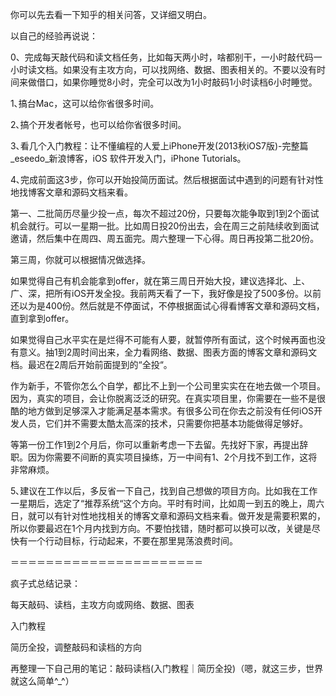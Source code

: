 你可以先去看一下知乎的相关问答，又详细又明白。

以自己的经验再说说：

0、完成每天敲代码和读文档任务，比如每天两小时，啥都别干，一小时敲代码一小时读文档。如果没有主攻方向，可以找网络、数据、图表相关的。不要以没有时间来做借口，如果你睡觉8小时，完全可以改为1小时敲码1小时读档6小时睡觉。

1､搞台Mac，这可以给你省很多时间。

2､搞个开发者帐号，也可以给你省很多时间。

3､看几个入门教程：让不懂编程的人爱上iPhone开发(2013秋iOS7版)-完整篇_eseedo_新浪博客，iOS 软件开发入门，iPhone Tutorials。

4､完成前面这3步，你可以开始投简历面试。然后根据面试中遇到的问题有针对性地找博客文章和源码文档来看。

第一、二批简历尽量少投一点，每次不超过20份，只要每次能争取到1到2个面试机会就行。可以一星期一批。比如周日投20份出去，会在周三之前陆续收到面试邀请，然后集中在周四、周五面完。周六整理一下心得。周日再投第二批20份。

第三周，你就可以根据情况做选择。

如果觉得自己有机会能拿到offer，就在第三周日开始大投，建议选择北、上、广、深，把所有iOS开发全投。我前两天看了一下，我好像是投了500多份。以前还以为是400份。然后就是不停面试，不停根据面试心得看博客文章和源码文档，直到拿到offer。

如果觉得自己水平实在是烂得不可能有人要，就暂停所有面试，这个时候再面也没有意义。抽1到2周时间出来，全力看网络、数据、图表方面的博客文章和源码文档。最迟在2周后开始前面提到的“全投“。

作为新手，不管你怎么个自学，都比不上到一个公司里实实在在地去做一个项目。因为，真实的项目，会让你脱离泛泛的研究。在真实项目里，你需要在一些不是很酷的地方做到足够深入才能满足基本需求。有很多公司在你去之前没有任何iOS开发人员，它们并不需要太酷太高深的技术，只需要你把基本功能做得足够好。

等第一份工作1到2个月后，你可以重新考虑一下去留。先找好下家，再提出辞职。因为你需要不间断的真实项目操练，万一中间有1、2个月找不到工作，这将非常麻烦。

5､建议在工作以后，多反省一下自己，找到自己想做的项目方向。比如我在工作一星期后，选定了“推荐系统“这个方向。平时有时间，比如周一到五的晚上，周六日，就可以有针对性地找相关的博客文章和源码文档来看。做开发是需要积累的，所以你要最迟在1个月内找到方向。不要怕找错，随时都可以换可以改，关键是尽快有一个行动目标，行动起来，不要在那里晃荡浪费时间。

＝＝＝＝＝＝＝＝＝＝＝＝＝＝＝＝＝＝＝＝＝＝

疯子式总结记录：

每天敲码、读档，主攻方向或网络、数据、图表

入门教程

简历全投，调整敲码和读档的方向

再整理一下自己用的笔记：敲码读档(入门教程｜简历全投)（嗯，就这三步，世界就这么简单^_^）